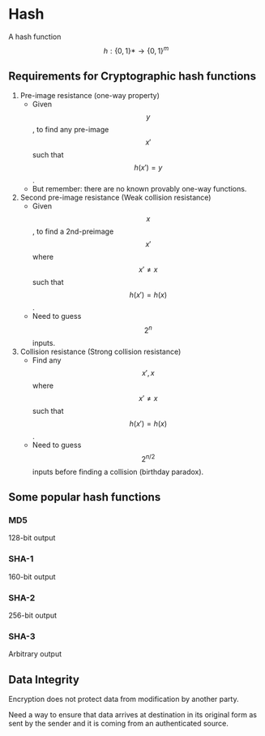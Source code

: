 # Hash

A hash function $$h:\{0,1\}*→ \{0,1\}^m$$

## Requirements for Cryptographic hash functions

1. Pre-image resistance \(one-way property\)
   * Given $$y$$, to find any pre-image $$x′$$ such that $$h(x′)=y$$.
   * But remember: there are no known provably one-way functions.
2. Second pre-image resistance \(Weak collision resistance\)
   * Given $$x$$, to find a 2nd-preimage $$x′$$ where $$x′≠x$$ such that $$h(x′)=h(x)$$.
   * Need to guess $$2^n$$inputs.
3. Collision resistance \(Strong collision resistance\)
   * Find any $$x′,x$$ where $$x′≠x$$ such that $$h(x′)=h(x)$$.
   * Need to guess $$2^{n/2}$$ inputs before finding a collision \(birthday paradox\).

## Some popular hash functions

### MD5

128-bit output

### SHA-1

160-bit output

### SHA-2

256-bit output

### SHA-3

Arbitrary output

## Data Integrity

Encryption does not protect data from modification by another party. 

Need a way to ensure that data arrives at destination in its original form as sent by the sender and it is coming from an authenticated source.





